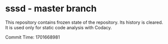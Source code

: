 # sssd - master branch

This repository contains frozen state of the repository.
Its history is cleared. It is used only for static code
analysis with Codacy.

Commit Time: 1701668981
